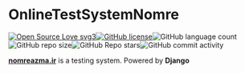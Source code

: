 # OnlineTestSystemNomre
[![Open Source Love svg3](https://badges.frapsoft.com/os/v3/open-source.svg?v=103)]()[![GitHub license](https://img.shields.io/github/license/Online-test-system-Nomre/Nomreazma.svg)](https://github.com/Online-test-system-Nomre/OnlineTestSystemNomre/blob/main/LICENSE)![GitHub language count](https://img.shields.io/github/languages/count/Online-test-system-Nomre/Nomreazma)![GitHub repo size](https://img.shields.io/github/repo-size/Online-test-system-Nomre/Nomreazma)![GitHub Repo stars](https://img.shields.io/github/stars/Online-test-system-Nomre/Nomreazma?style=flat-square)![GitHub commit activity](https://img.shields.io/github/commit-activity/m/Online-test-system-Nomre/Nomreazma)

[**nomreazma.ir**](https://nomreazma.ir/) is a testing system. Powered by **Django**
